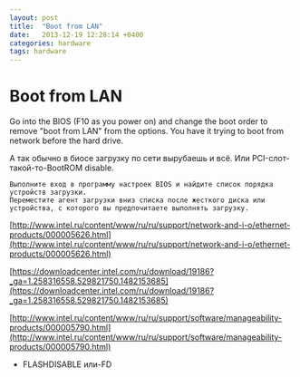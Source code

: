 ```yaml
---
layout: post
title:  "Boot from LAN"
date:   2013-12-19 12:28:14 +0400
categories: hardware
tags: hardware
---
```


# Boot from LAN
Go into the BIOS (F10 as you power on) and change the boot order to remove "boot from LAN" from the options. You have it trying to boot from network before the hard drive. 

А так обычно в биосе загрузку по сети вырубаешь и всё. Или PCI-слот-такой-то-BootROM disable.

    Выполните вход в программу настроек BIOS и найдите список порядка устройств загрузки.
    Переместите агент загрузки вниз списка после жесткого диска или устройства, с которого вы предпочитаете выполнять загрузку.


[http://www.intel.ru/content/www/ru/ru/support/network-and-i-o/ethernet-products/000005626.html](http://www.intel.ru/content/www/ru/ru/support/network-and-i-o/ethernet-products/000005626.html)

[https://downloadcenter.intel.com/ru/download/19186?_ga=1.258316558.529821750.1482153685](https://downloadcenter.intel.com/ru/download/19186?_ga=1.258316558.529821750.1482153685)

[http://www.intel.ru/content/www/ru/ru/support/software/manageability-products/000005790.html](http://www.intel.ru/content/www/ru/ru/support/software/manageability-products/000005790.html)

- FLASHDISABLE или-FD
